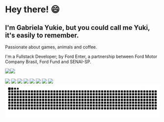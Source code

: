 

# Hey there! 😄


## I'm Gabriela Yukie, but you could call me Yuki, it's easily to remember.

Passionate about games, animals and coffee.

I'm a Fullstack Developer; by Ford Enter, a partnership between Ford Motor Company Brasil, Ford Fund and SENAI-SP.



<img height ="200" src="https://github-readme-stats.vercel.app/api?username=yukiecanatto&show_icons=true&theme=radical"/><img height ="200" src="https://github-readme-stats.vercel.app/api/top-langs/?username=anuraghazra&layout=donut"/>


<img height = "80" src="https://cdn.jsdelivr.net/gh/devicons/devicon/icons/git/git-plain-wordmark.svg" />
<img height = "80" src="https://devicon-website.vercel.app/api/mysql/plain-wordmark.svg"></img>
<img height = "80" src="https://devicon-website.vercel.app/api/spring/original-wordmark.svg"></img>
<img height = "80" src="https://cdn.jsdelivr.net/gh/devicons/devicon/icons/html5/html5-plain-wordmark.svg" />
<img height = "80" src="https://cdn.jsdelivr.net/gh/devicons/devicon/icons/javascript/javascript-plain.svg" />
<img height = "80" src="https://cdn.jsdelivr.net/gh/devicons/devicon/icons/css3/css3-plain-wordmark.svg" />
<img height = "80" src="https://devicon-website.vercel.app/api/java/plain-wordmark.svg" />
<img height ="80" src="https://cdn.jsdelivr.net/gh/devicons/devicon/icons/github/github-original-wordmark.svg"/>


<img src="https://raw.githubusercontent.com/shahradelahi/shahradelahi/output/github-contribution-grid-snake-dark.svg#gh-dark-mode-only"/>




          
